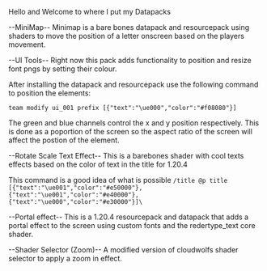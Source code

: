 Hello and Welcome to where I put my Datapacks

--MiniMap--
Minimap is a bare bones datapack and resourcepack using shaders to move the position of a letter onscreen based on the players movement.





--UI Tools-- 
Right now this pack adds functionality to position and resize font pngs by setting their colour.

After installing the datapack and resourcepack use the following command to position the elements:

```team modify ui_001 prefix [{"text":"\ue000","color":"#f08080"}]```

The green and blue channels control the x and y position respectively. This is done as a poportion of the screen so the aspect ratio of the screen will affect the postion of the element.

--Rotate Scale Text Effect--
This is a barebones shader with cool texts effects based on the color of text in the title for 1.20.4

This command is a good idea of what is possible
```/title @p title [{"text":"\ue001","color":"#e50000"},{"text":"\ue001","color":"#e40000"},{"text":"\ue000","color":"#e30000"}]\```

--Portal effect--
This is a 1.20.4 resourcepack and datapack that adds a portal effect to the screen using custom fonts and the redertype_text core shader.

--Shader Selector (Zoom)--
A modified version of cloudwolfs shader selector to apply a zoom in effect.

